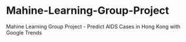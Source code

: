 # Mahine-Learning-Group-Project
Mahine Learning Group Project - Predict AIDS Cases in Hong Kong with Google Trends

